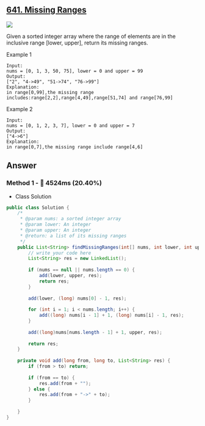 ## [641. Missing Ranges](https://www.lintcode.com/problem/missing-ranges/description?_from=ladder&&fromId=14)

![](https://github.com/weltond/DataStructure/blob/master/medium.PNG)

Given a sorted integer array where the range of elements are in the inclusive range [lower, upper], return its missing ranges.

Example 1

```
Input:
nums = [0, 1, 3, 50, 75], lower = 0 and upper = 99
Output:
["2", "4->49", "51->74", "76->99"]
Explanation:
in range[0,99],the missing range includes:range[2,2],range[4,49],range[51,74] and range[76,99]
```

Example 2

```
Input:
nums = [0, 1, 2, 3, 7], lower = 0 and upper = 7
Output:
["4->6"]
Explanation:
in range[0,7],the missing range include range[4,6]
```

## Answer
### Method 1 - :turtle: 4524ms (20.40%)

- Class Solution

```java
public class Solution {
    /*
     * @param nums: a sorted integer array
     * @param lower: An integer
     * @param upper: An integer
     * @return: a list of its missing ranges
     */
    public List<String> findMissingRanges(int[] nums, int lower, int upper) {
        // write your code here
        List<String> res = new LinkedList();
        
        if (nums == null || nums.length == 0) {
            add(lower, upper, res);
            return res;
        }
        
        add(lower, (long) nums[0] - 1, res);
        
        for (int i = 1; i < nums.length; i++) {
            add((long) nums[i - 1] + 1, (long) nums[i] - 1, res);
        }
        
        add((long)nums[nums.length - 1] + 1, upper, res);
        
        return res;
    }
    
    private void add(long from, long to, List<String> res) {
        if (from > to) return;
        
        if (from == to) {
            res.add(from + "");
        } else {
            res.add(from + "->" + to);
        }
        
    }
}
```
